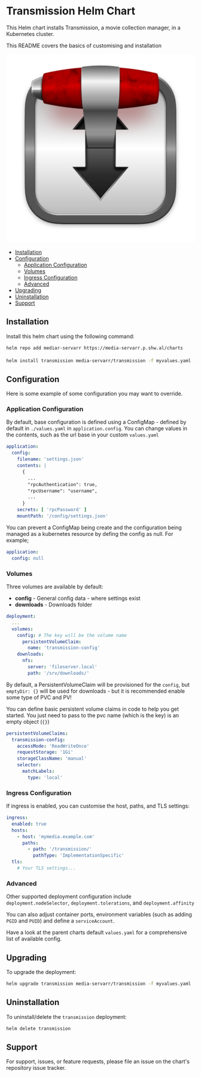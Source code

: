 # Transmission Helm Chart

This Helm chart installs Transmission, a movie collection manager, in a Kubernetes cluster.

This README covers the basics of customising and installation

![Transmission](./icon.png)

<!-- vim-md-toc format=bullets ignore=^TODO$ -->
* [Installation](#installation)
* [Configuration](#configuration)
  * [Application Configuration](#application-configuration)
  * [Volumes](#volumes)
  * [Ingress Configuration](#ingress-configuration)
  * [Advanced](#advanced)
* [Upgrading](#upgrading)
* [Uninstallation](#uninstallation)
* [Support](#support)
<!-- vim-md-toc END -->

## Installation

Install this helm chart using the following command:

```bash
helm repo add mediar-servarr https://media-servarr.p.shw.al/charts

helm install transmission media-servarr/transmission -f myvalues.yaml -f mysecrets.yaml
```

## Configuration

Here is some example of some configuration you may want to override.

### Application Configuration

By default, base configuration is defined using a ConfigMap - defined by default in `./values.yaml` in `application.config`. You can change values in the contents, such as the url base in your custom `values.yaml`

```yaml
application:
  config:
    filename: 'settings.json'
    contents: |
      {
        ...
        "rpcAuthentication": true,
        "rpcUsername": "username",
        ...
      }
    secrets: [ 'rpcPassword' ]
    mountPath: '/config/settings.json'
```

You can prevent a ConfigMap being create and the configuration being managed as a kubernetes resource by defing the config as null. For example;

```yaml
application:
  config: null
```

### Volumes

Three volumes are available by default:

- **config** - General config data - where settings exist
- **downloads** - Downloads folder


```yaml
deployment:
  ...
  volumes:
    config: # The key will be the volume name
      persistentVolumeClaim:
        name: 'transmission-config'
    downloads:
      nfs:
        server: 'fileserver.local'
        path: '/srv/downloads/'
```

By default, a PersistentVolumeClaim will be provisioned for the `config`, but `emptyDir: {}` will be used for downloads - but it is recommended enable some type of PVC and PV!

You can define basic persistent volume claims in code to help you get started. You just need to pass to the pvc name (which is the key) is an empty object (`{}`)

```yaml
persistentVolumeClaims:
  transmission-config:
    accessMode: 'ReadWriteOnce'
    requestStorage: '1Gi'
    storageClassName: 'manual'
    selector:
      matchLabels:
        type: 'local'
```

### Ingress Configuration

If ingress is enabled, you can customise the host, paths, and TLS settings:

```yaml
ingress:
  enabled: true
  hosts:
    - host: 'mymedia.example.com'
      paths:
        - path: '/transmission/'
          pathType: 'ImplementationSpecific'
  tls:
    # Your TLS settings...
```

### Advanced

Other supported deployment configuration include `deployment.nodeSelector`, `deployment.tolerations`, and `deployment.affinity`

You can also adjust container ports, environment variables (such as adding `PGID` and `PUID`) and define a `serviceAccount`.

Have a look at the parent charts default `values.yaml` for a comprehensive list of available config.

## Upgrading

To upgrade the deployment:

```bash
helm upgrade transmission media-servarr/transmission -f myvalues.yaml -f mysecrets.yaml
```

## Uninstallation

To uninstall/delete the `transmission` deployment:

```bash
helm delete transmission
```

## Support

For support, issues, or feature requests, please file an issue on the chart's repository issue tracker.

